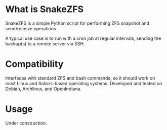 What is SnakeZFS
================
SnakeZFS is a simple Python script for performing ZFS snapshot and send/receive 
operations. 

A typical use case is to run with a cron job at regular intervals, sending
the backup(s) to a remote server via SSH.

Compatibility
=============
Interfaces with standard ZFS and bash commands, so it should work on most Linux 
and Solaris-based operating systems. Developed and tested on Debian, Archlinux, 
and OpenIndiana.

Usage
=====
Under construction.
